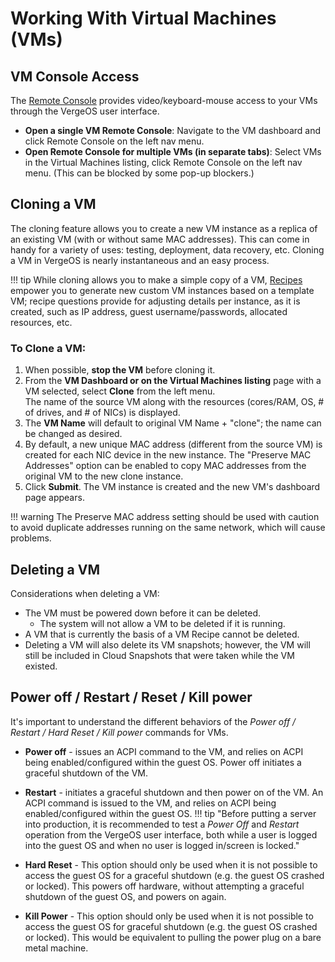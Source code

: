 # Working With Virtual Machines (VMs)

## VM Console Access

The [Remote Console](/product-guide/VM-RemoteConsole) provides video/keyboard-mouse access to your VMs through the VergeOS user interface.

- **Open a single VM Remote Console**: Navigate to the VM dashboard and click Remote Console on the left nav menu.
- **Open Remote Console for multiple VMs (in separate tabs)**: Select VMs in the Virtual Machines listing, click Remote Console on the left nav menu. (This can be blocked by some pop-up blockers.)

## Cloning a VM

The cloning feature allows you to create a new VM instance as a replica of an existing VM (with or without same MAC addresses). This can come in handy for a variety of uses: testing, deployment, data recovery, etc. Cloning a VM in VergeOS is nearly instantaneous and an easy process.

!!! tip
    While cloning allows you to make a simple copy of a VM, [Recipes](/product-guide/VM-Recipes) empower you to generate new custom VM instances based on a template VM; recipe questions provide for adjusting details per instance, as it is created, such as IP address, guest username/passwords, allocated resources, etc.

### To Clone a VM:

1. When possible, **stop the VM** before cloning it.
2. From the **VM Dashboard or on the Virtual Machines listing** page with a VM selected, select **Clone** from the left menu.  
   The name of the source VM along with the resources (cores/RAM, OS, # of drives, and # of NICs) is displayed.
3. The **VM Name** will default to original VM Name + "clone"; the name can be changed as desired.
4. By default, a new unique MAC address (different from the source VM) is created for each NIC device in the new instance. The "Preserve MAC Addresses" option can be enabled to copy MAC addresses from the original VM to the new clone instance. 
5. Click **Submit**. The VM instance is created and the new VM's dashboard page appears.

!!! warning
    The Preserve MAC address setting should be used with caution to avoid duplicate addresses running on the same network, which will cause problems.

## Deleting a VM

Considerations when deleting a VM:

- The VM must be powered down before it can be deleted.
  - The system will not allow a VM to be deleted if it is running.
- A VM that is currently the basis of a VM Recipe cannot be deleted.
- Deleting a VM will also delete its VM snapshots; however, the VM will still be included in Cloud Snapshots that were taken while the VM existed.

## Power off / Restart / Reset / Kill power

It's important to understand the different behaviors of the *Power off / Restart / Hard Reset / Kill power* commands for VMs.

- **Power off** - issues an ACPI command to the VM, and relies on ACPI being enabled/configured within the guest OS. Power off initiates a graceful shutdown of the VM.
- **Restart** - initiates a graceful shutdown and then power on of the VM.  An ACPI command is issued to the VM, and relies on ACPI being enabled/configured within the guest OS.
!!! tip "Before putting a server into production, it is recommended to test a *Power Off* and *Restart* operation from the VergeOS user interface, both while a user is logged into the guest OS and when no user is logged in/screen is locked."
  
- **Hard Reset** - This option should only be used when it is not possible to access the guest OS for a graceful shutdown (e.g. the guest OS crashed or locked). This powers off hardware, without attempting a graceful shutdown of the guest OS, and powers on again.

- **Kill Power** - This option should only be used when it is not possible to access the guest OS for graceful shutdown (e.g. the guest OS crashed or locked). This would be equivalent to pulling the power plug on a bare metal machine.
